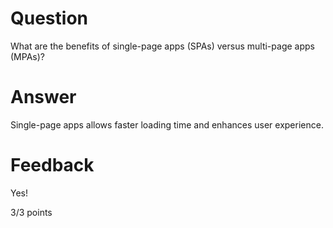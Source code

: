# Question

What are the benefits of single-page apps (SPAs) versus multi-page apps (MPAs)?

# Answer
Single-page apps allows faster loading time and enhances user experience.

# Feedback

Yes!

3/3 points